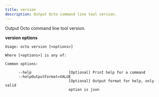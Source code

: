 ```yaml
---
title: version
description: Output Octo command line tool version.
---
```


Output Octo command line tool version.

**version options**

```text
Usage: octo version [<options>]

Where [<options>] is any of:

Common options:

      --help                 [Optional] Print help for a command
      --helpOutputFormat=VALUE
                             [Optional] Output format for help, only valid
                             option is json
```
